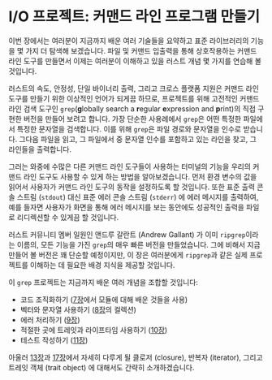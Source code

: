 # I/O 프로젝트: 커맨드 라인 프로그램 만들기

이번 장에서는 여러분이 지금까지 배운 여러 기술들을 요약하고 표준 라이브러리의
기능을 몇 가지 더 탐색해 보겠습니다. 파일 및 커맨드 입출력을 통해 상호작용하는
커맨드 라인 도구를 만들면서 이제는 여러분이 이해하고 있을 러스트 개념 몇 가지를
연습해 볼 것입니다.

러스트의 속도, 안정성, 단일 바이너리 출력, 그리고 크로스 플랫폼 지원은
커맨드 라인 도구를 만들기 위한 이상적인 언어가 되게끔 하므로, 프로젝트를 위해
고전적인 커맨드 라인 검색 도구인 `grep`(**g**lobally search a **r**egular
**e**xpression and **p**rint)의 직접 구현한 버전을 만들어 보려고 합니다.
가장 단순한 사용례에서 `grep`은 어떤 특정한 파일에서 특정한 문자열을 검색합니다.
이를 위해 `grep`은 파일 경로와 문자열을 인수로 받습니다. 그다음
파일을 읽고, 그 파일에서 중 문자열 인수를 포함하고 있는 라인을 찾고,
그 라인들을 출력합니다.

그러는 와중에 수많은 다른 커맨드 라인 도구들이 사용하는 터미널의 기능을 우리의
커맨드 라인 도구도 사용할 수 있게 하는 방법을 알아보겠습니다. 먼저 환경 변수의
값을 읽어서 사용자가 커맨드 라인 도구의 동작을 설정하도록 할 것입니다. 또한 표준
출력 콘솔 스트림 (`stdout`) 대신 표준 에러 콘솔 스트림 (`stderr`) 에 에러 메시지를
출력하여, 예를 들자면 사용자가 화면을 통해 에러 메시지를 보는 동안에도
성공적인 출력을 파일로 리디렉션할 수 있게끔 할 것입니다.

러스트 커뮤니티 멤버 일원인 앤드루 갈란트 (Andrew Gallant) 가 이미
`ripgrep`이라는 이름의, 모든 기능을 가진 `grep`의 매우 빠른 버전을
만들었습니다. 그에 비해서 지금 만들어 볼 버전은 꽤 단순할 예정이지만, 이 장은
여러분에게 `ripgrep`과 같은 실제 프로젝트를 이해하는 데 필요한 배경
지식을 제공할 것입니다.

이 `grep` 프로젝트는 지금까지 배운 여러 개념을 조합할 것입니다:

* 코드 조직화하기 ([7장][ch7]<!-- ignore -->에서 모듈에 대해 배운
  것들을 사용)
* 벡터와 문자열 사용하기 ([8장][ch8]<!-- ignore -->의 컬렉션)
* 에러 처리하기 ([9장][ch9]<!-- ignore -->)
* 적절한 곳에 트레잇과 라이프타임 사용하기 ([10장][ch10]<!-- ignore
  -->)
* 테스트 작성하기 ([11장][ch11]<!-- ignore -->)

아울러 [13장][ch13]<!-- ignore -->과 [17장][ch17]<!-- ignore -->에서
자세히 다루게 될 클로저 (closure), 반복자 (iterator), 그리고
트레잇 객체 (trait object) 에 대해서도 간략히 소개하겠습니다.

[ch7]: ch07-00-managing-growing-projects-with-packages-crates-and-modules.html
[ch8]: ch08-00-common-collections.html
[ch9]: ch09-00-error-handling.html
[ch10]: ch10-00-generics.html
[ch11]: ch11-00-testing.html
[ch13]: ch13-00-functional-features.html
[ch17]: ch17-00-oop.html
